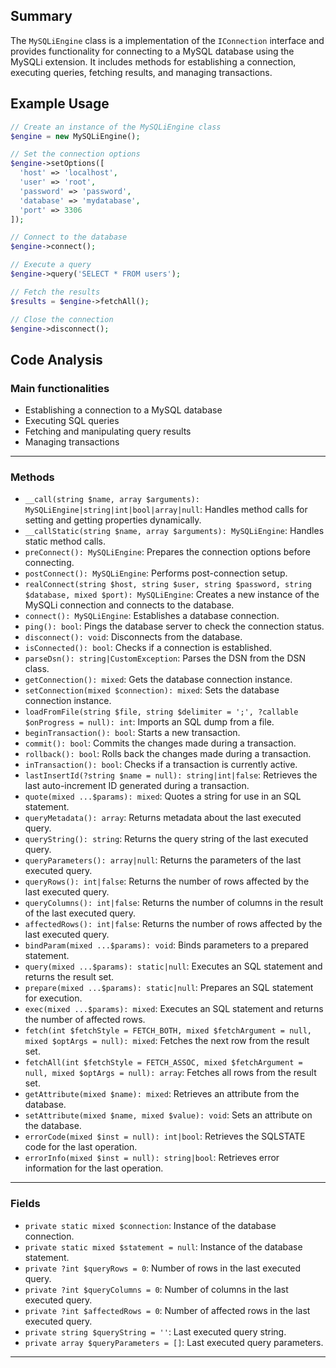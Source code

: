 ## Summary
The `MySQLiEngine` class is a implementation of the `IConnection` interface and provides functionality for connecting to a MySQL database using the MySQLi extension. It includes methods for establishing a connection, executing queries, fetching results, and managing transactions.

## Example Usage
```php
// Create an instance of the MySQLiEngine class
$engine = new MySQLiEngine();

// Set the connection options
$engine->setOptions([
  'host' => 'localhost',
  'user' => 'root',
  'password' => 'password',
  'database' => 'mydatabase',
  'port' => 3306
]);

// Connect to the database
$engine->connect();

// Execute a query
$engine->query('SELECT * FROM users');

// Fetch the results
$results = $engine->fetchAll();

// Close the connection
$engine->disconnect();
```

## Code Analysis
### Main functionalities
- Establishing a connection to a MySQL database
- Executing SQL queries
- Fetching and manipulating query results
- Managing transactions
___
### Methods
- `__call(string $name, array $arguments): MySQLiEngine|string|int|bool|array|null`: Handles method calls for setting and getting properties dynamically.
- `__callStatic(string $name, array $arguments): MySQLiEngine`: Handles static method calls.
- `preConnect(): MySQLiEngine`: Prepares the connection options before connecting.
- `postConnect(): MySQLiEngine`: Performs post-connection setup.
- `realConnect(string $host, string $user, string $password, string $database, mixed $port): MySQLiEngine`: Creates a new instance of the MySQLi connection and connects to the database.
- `connect(): MySQLiEngine`: Establishes a database connection.
- `ping(): bool`: Pings the database server to check the connection status.
- `disconnect(): void`: Disconnects from the database.
- `isConnected(): bool`: Checks if a connection is established.
- `parseDsn(): string|CustomException`: Parses the DSN from the DSN class.
- `getConnection(): mixed`: Gets the database connection instance.
- `setConnection(mixed $connection): mixed`: Sets the database connection instance.
- `loadFromFile(string $file, string $delimiter = ';', ?callable $onProgress = null): int`: Imports an SQL dump from a file.
- `beginTransaction(): bool`: Starts a new transaction.
- `commit(): bool`: Commits the changes made during a transaction.
- `rollback(): bool`: Rolls back the changes made during a transaction.
- `inTransaction(): bool`: Checks if a transaction is currently active.
- `lastInsertId(?string $name = null): string|int|false`: Retrieves the last auto-increment ID generated during a transaction.
- `quote(mixed ...$params): mixed`: Quotes a string for use in an SQL statement.
- `queryMetadata(): array`: Returns metadata about the last executed query.
- `queryString(): string`: Returns the query string of the last executed query.
- `queryParameters(): array|null`: Returns the parameters of the last executed query.
- `queryRows(): int|false`: Returns the number of rows affected by the last executed query.
- `queryColumns(): int|false`: Returns the number of columns in the result of the last executed query.
- `affectedRows(): int|false`: Returns the number of rows affected by the last executed query.
- `bindParam(mixed ...$params): void`: Binds parameters to a prepared statement.
- `query(mixed ...$params): static|null`: Executes an SQL statement and returns the result set.
- `prepare(mixed ...$params): static|null`: Prepares an SQL statement for execution.
- `exec(mixed ...$params): mixed`: Executes an SQL statement and returns the number of affected rows.
- `fetch(int $fetchStyle = FETCH_BOTH, mixed $fetchArgument = null, mixed $optArgs = null): mixed`: Fetches the next row from the result set.
- `fetchAll(int $fetchStyle = FETCH_ASSOC, mixed $fetchArgument = null, mixed $optArgs = null): array`: Fetches all rows from the result set.
- `getAttribute(mixed $name): mixed`: Retrieves an attribute from the database.
- `setAttribute(mixed $name, mixed $value): void`: Sets an attribute on the database.
- `errorCode(mixed $inst = null): int|bool`: Retrieves the SQLSTATE code for the last operation.
- `errorInfo(mixed $inst = null): string|bool`: Retrieves error information for the last operation.
___
### Fields
- `private static mixed $connection`: Instance of the database connection.
- `private static mixed $statement = null`: Instance of the database statement.
- `private ?int $queryRows = 0`: Number of rows in the last executed query.
- `private ?int $queryColumns = 0`: Number of columns in the last executed query.
- `private ?int $affectedRows = 0`: Number of affected rows in the last executed query.
- `private string $queryString = ''`: Last executed query string.
- `private array $queryParameters = []`: Last executed query parameters.
___
